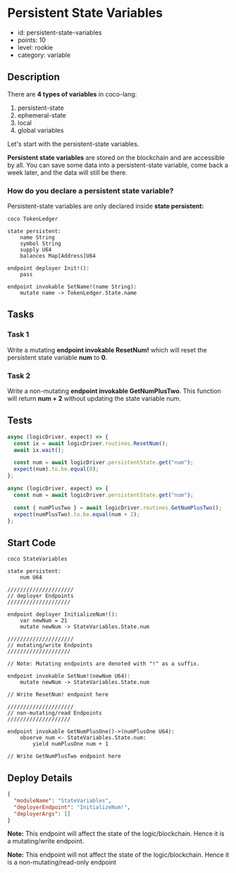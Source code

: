 # Persistent State Variables

- id: persistent-state-variables
- points: 10
- level: rookie
- category: variable

## Description

There are **4 types of variables** in coco-lang:

1. persistent-state
2. ephemeral-state
3. local
4. global variables

Let's start with the persistent-state variables.

**Persistent state variables** are stored on the blockchain and are accessible by all. You can save some data into a persistent-state variable, come back a week later, and the data will still be there.

### How do you declare a persistent state variable?

Persistent-state variables are only declared inside **state persistent:**

```cocolang
coco TokenLedger

state persistent:
    name String
    symbol String
    supply U64
    balances Map[Address]U64

endpoint deployer Init!():
    pass

endpoint invokable SetName!(name String):
    mutate name -> TokenLedger.State.name
```

## Tasks

### Task 1

Write a mutating **endpoint invokable ResetNum!** which will reset the persistent state variable **num** to **0**.

### Task 2

Write a non-mutating **endpoint invokable GetNumPlusTwo**. This function will return **num + 2** without updating the state variable num.

## Tests

```javascript
async (logicDriver, expect) => {
  const ix = await logicDriver.routines.ResetNum();
  await ix.wait();

  const num = await logicDriver.persistentState.get("num");
  expect(num).to.be.equal(0);
};
```

```javascript
async (logicDriver, expect) => {
  const num = await logicDriver.persistentState.get("num");

  const { numPlusTwo } = await logicDriver.routines.GetNumPlusTwo();
  expect(numPlusTwo).to.be.equal(num + 2);
};
```

## Start Code

```cocolang
coco StateVariables

state persistent:
    num U64

/////////////////////
// deployer Endpoints
////////////////////

endpoint deployer InitializeNum!():
    var newNum = 21
    mutate newNum -> StateVariables.State.num

/////////////////////
// mutating/write Endpoints
////////////////////

// Note: Mutating endpoints are denoted with "!" as a suffix.

endpoint invokable SetNum!(newNum U64):
    mutate newNum -> StateVariables.State.num

// Write ResetNum! endpoint here

/////////////////////
// non-mutating/read Endpoints
////////////////////

endpoint invokable GetNumPlusOne()->(numPlusOne U64):
    observe num <- StateVariables.State.num:
        yield numPlusOne num + 1

// Write GetNumPlusTwo endpoint here
```

## Deploy Details

```json
{
  "moduleName": "StateVariables",
  "deployerEndpoint": "InitializeNum!",
  "deployerArgs": []
}
```

**Note:** This endpoint will affect the state of the logic/blockchain. Hence it is a mutating/write endpoint.

**Note:** This endpoint will not affect the state of the logic/blockchain. Hence it is a non-mutating/read-only endpoint
